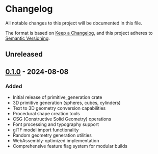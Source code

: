 # Changelog

All notable changes to this project will be documented in this file.

The format is based on [Keep a Changelog](https://keepachangelog.com/en/1.0.0/),
and this project adheres to [Semantic Versioning](https://semver.org/spec/v2.0.0.html).

## Unreleased

## [0.1.0] - 2024-08-08

### Added
- Initial release of primitive_generation crate
- 3D primitive generation (spheres, cubes, cylinders)
- Text to 3D geometry conversion capabilities
- Procedural shape creation tools
- CSG (Constructive Solid Geometry) operations
- Font processing and typography support
- glTF model import functionality
- Random geometry generation utilities
- WebAssembly-optimized implementation
- Comprehensive feature flag system for modular builds

[0.1.0]: https://github.com/Wandalen/cgtools/releases/tag/primitive_generation-v0.1.0